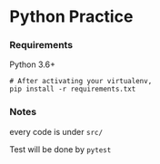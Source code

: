 Python Practice
===============

### Requirements

Python 3.6+

```
# After activating your virtualenv,
pip install -r requirements.txt
```


### Notes

every code is under `src/`

Test will be done by `pytest`


